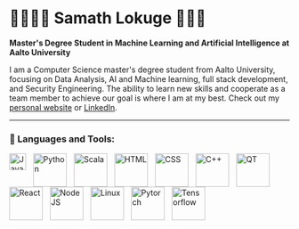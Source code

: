 # 🏋️‍♂️🎿🎸 Samath Lokuge 🎤🥊🏓
**Master's Degree Student in Machine Learning and Artificial Intelligence at Aalto University**

I am a Computer Science master's degree student from Aalto University, focusing on Data Analysis, AI and Machine learning, full stack development, and Security Engineering. The ability to learn new skills and cooperate as a team member to achieve our goal is where I am at my best. Check out my [personal website](https://my-website-ecru-chi.vercel.app/) or [LinkedIn](https://www.linkedin.com/in/samath-lokuge/).

---

### 🧰 Languages and Tools:

<img align="left" alt="Javascript" width="30px" style="padding-right:10px;" src="https://cdn.jsdelivr.net/gh/devicons/devicon/icons/javascript/javascript-original.svg"/>
<img align="left" alt="Python" width="60px" style="padding-right:10px;" src="https://cdn.jsdelivr.net/gh/devicons/devicon/icons/python/python-original.svg"/>   
<img align="left" alt="Scala" width="60px" style="padding-right:10px;" src="https://cdn.jsdelivr.net/gh/devicons/devicon/icons/scala/scala-original-wordmark.svg"/>    
<img align="left" alt="HTML" width="60px" style="padding-right:10px;" src="https://cdn.jsdelivr.net/gh/devicons/devicon/icons/html5/html5-original-wordmark.svg"/>    
<img align="left" alt="CSS" width="60px" style="padding-right:10px;" src="https://cdn.jsdelivr.net/gh/devicons/devicon/icons/css3/css3-original-wordmark.svg"/>    
<img align="left" alt="C++" width="60px" style="padding-right:10px;" src="https://cdn.jsdelivr.net/gh/devicons/devicon/icons/cplusplus/cplusplus-original.svg"/>    
<img align="left" alt="QT" width="60px" style="padding-right:10px;" src="https://cdn.jsdelivr.net/gh/devicons/devicon/icons/qt/qt-original.svg"/>    
<img align="left" alt="React" width="60px" style="padding-right:10px;" src="https://cdn.jsdelivr.net/gh/devicons/devicon/icons/react/react-original.svg"/>    
<img align="left" alt="NodeJS" width="60px" style="padding-right:10px;" src="https://cdn.jsdelivr.net/gh/devicons/devicon/icons/nodejs/nodejs-original-wordmark.svg"/>    
<img align="left" alt="Linux" width="60px" style="padding-right:10px;" src="https://cdn.jsdelivr.net/gh/devicons/devicon/icons/linux/linux-original.svg"/>    
<img align="left" alt="Pytorch" width="60px" style="padding-right:10px;" src="https://cdn.jsdelivr.net/gh/devicons/devicon/icons/pytorch/pytorch-original.svg"/>    
<img align="left" alt="Tensorflow" width="60px" style="padding-right:10px;" src="https://cdn.jsdelivr.net/gh/devicons/devicon/icons/tensorflow/tensorflow-original.svg"/>    
<br />




